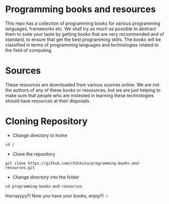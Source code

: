 # Programming books and resources
This repo has a collection of programming books for various programming languages, frameworks etc. 
We shall try as much as possible to abstract them to suite your taste by getting books 
that are very recommended and of standard, to ensure that get the best programming skills. 
The books will be classified in terms of programming languages and technologies related to 
the field of computing.

# Sources
These resources are downloaded from various sources online. We are not 
the authors of any of these books or ressources, but we are just helping to make sure that 
people who are instested in learning these technologies should have resources 
at their disposals.

# Cloning Repository

* Change directory to home
```
cd /
```

* Clone the repository
```
git clone https://github.com/ch3nkula/programming-books-and-resources.git
```

* Change directory into the folder
``` 
cd programming-books-and-resources
```

Hurrayyyy!!! Now you have your books, enjoy!!! :boom:
